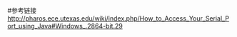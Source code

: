 #参考链接
http://pharos.ece.utexas.edu/wiki/index.php/How_to_Access_Your_Serial_Port_using_Java#Windows_.2864-bit.29